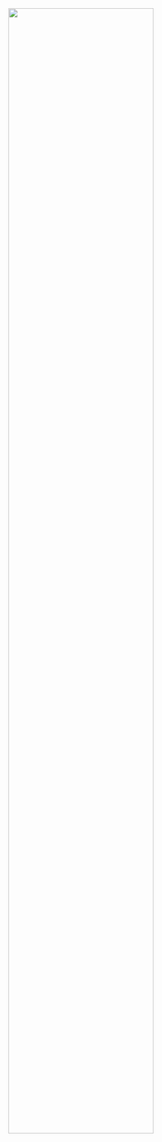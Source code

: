
<img src="https://github.com/athar-ansari/Programming-for-Everybody-Getting-Started-with-Python/assets/118714083/738036cc-0b62-4ca6-ad59-fddf157dec78" width="76%">
